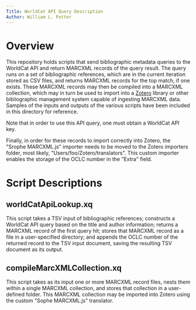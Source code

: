 ```yaml
---
Title: WorldCat API Query Description
Author: William L. Potter
---
```


# Overview

This repository holds scripts that send bibliographic metadata queries to the WorldCat API and return MARCXML records of the query result. The query runs on a set of bibliographic references, which are in the current iteration stored as CSV files, and returns MARCXML records for the top match, if one exists. These MARCXML records may then be compiled into a MARCXML collection, which may in turn be used to import into a [Zotero](https://zotero.org) library or other bibliographic management system capable of ingesting MARCXML data. Samples of the inputs and outputs of the various scripts have been included in this directory for reference.

Note that in order to use this API query, one must obtain a WorldCat API key.

Finally, in order for these records to import correctly into Zotero, the "Srophe MARCXML.js" importer needs to be moved to the Zotero importers folder, most likely, "Users/foo/Zotero/translators". This custom importer enables the storage of the OCLC number in the "Extra" field.

# Script Descriptions

## worldCatApiLookup.xq

This script takes a TSV input of bibliographic references; constructs a WorldCat API query based on the title and author information; returns a MARCXML record of the first query hit; stores that MARCXML record as a file in a user-specified directory; and appends the OCLC number of the returned record to the TSV input document, saving the resulting TSV document as its output.

## compileMarcXMLCollection.xq

This script takes as its input one or more MARCXML record files, nests them within a single MARCXML collection, and stores that collection in a user-defined folder. This MARCXML collection may be imported into Zotero using the custom "Sophe MARCXML.js" translator.
